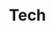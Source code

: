 ---
title: Tech
description: Technology, computers, software, etc.
# image:

# Badge style
style:
    background: "#3a3a3a" #34495e # was #2a9d8f, new color is a dark
    color: "#fff"
---